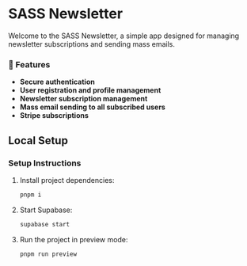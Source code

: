 # SASS Newsletter

Welcome to the SASS Newsletter, a simple app designed for managing newsletter subscriptions and sending mass emails.

### 🚀 Features

-  **Secure authentication**
-  **User registration and profile management**
-  **Newsletter subscription management**
-  **Mass email sending to all subscribed users**
-  **Stripe subscriptions**

## Local Setup

### Setup Instructions

1. Install project dependencies:

   ```bash
   pnpm i
   ```

2. Start Supabase:

   ```bash
   supabase start
   ```

3. Run the project in preview mode:

   ```bash
   pnpm run preview
   ```
